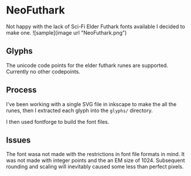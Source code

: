# NeoFuthark

Not happy with the lack of Sci-Fi Elder Futhark fonts available I
decided to make one.
![sample](image url "NeoFuthark.png")


## Glyphs
The unicode code points for the elder futhark runes are
supported. Currently no other codepoints.


## Process

I've been working with a single SVG file in inkscape to make the all
the runes, then I extracted each glyph into the `glyphs/` directory.

I then used fontforge to build the font files.

## Issues

The font wasa not made with the restrictions in font file formats in
mind. It was not made with integer points and the an EM size
of 1024. Subsequent rounding and scaling will inevitably caused some
less than perfect pixels.
